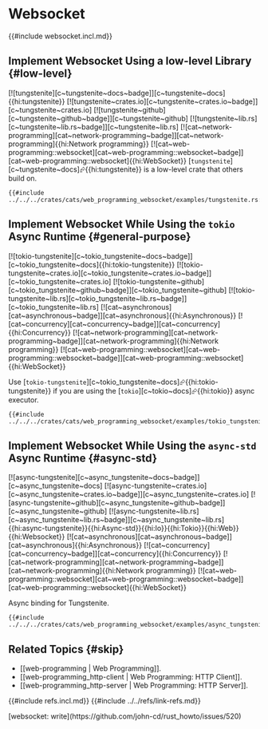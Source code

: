 # Websocket

{{#include websocket.incl.md}}

## Implement Websocket Using a low-level Library {#low-level}

[![tungstenite][c~tungstenite~docs~badge]][c~tungstenite~docs]{{hi:tungstenite}}
[![tungstenite~crates.io][c~tungstenite~crates.io~badge]][c~tungstenite~crates.io]
[![tungstenite~github][c~tungstenite~github~badge]][c~tungstenite~github]
[![tungstenite~lib.rs][c~tungstenite~lib.rs~badge]][c~tungstenite~lib.rs]
[![cat~network-programming][cat~network-programming~badge]][cat~network-programming]{{hi:Network programming}}
[![cat~web-programming::websocket][cat~web-programming::websocket~badge]][cat~web-programming::websocket]{{hi:WebSocket}}
[`tungstenite`][c~tungstenite~docs]⮳{{hi:tungstenite}} is a low-level crate that others build on.

```rust,editable
{{#include ../../../crates/cats/web_programming_websocket/examples/tungstenite.rs:example}}
```

## Implement Websocket While Using the `tokio` Async Runtime {#general-purpose}

[![tokio-tungstenite][c~tokio_tungstenite~docs~badge]][c~tokio_tungstenite~docs]{{hi:tokio-tungstenite}}
[![tokio-tungstenite~crates.io][c~tokio_tungstenite~crates.io~badge]][c~tokio_tungstenite~crates.io]
[![tokio-tungstenite~github][c~tokio_tungstenite~github~badge]][c~tokio_tungstenite~github]
[![tokio-tungstenite~lib.rs][c~tokio_tungstenite~lib.rs~badge]][c~tokio_tungstenite~lib.rs]
[![cat~asynchronous][cat~asynchronous~badge]][cat~asynchronous]{{hi:Asynchronous}}
[![cat~concurrency][cat~concurrency~badge]][cat~concurrency]{{hi:Concurrency}}
[![cat~network-programming][cat~network-programming~badge]][cat~network-programming]{{hi:Network programming}}
[![cat~web-programming::websocket][cat~web-programming::websocket~badge]][cat~web-programming::websocket]{{hi:WebSocket}}

Use [`tokio-tungstenite`][c~tokio_tungstenite~docs]⮳{{hi:tokio-tungstenite}} if you are using the [`tokio`][c~tokio~docs]⮳{{hi:tokio}} async executor.

```rust,editable
{{#include ../../../crates/cats/web_programming_websocket/examples/tokio_tungstenite.rs:example}}
```

## Implement Websocket While Using the `async-std` Async Runtime {#async-std}

[![async-tungstenite][c~async_tungstenite~docs~badge]][c~async_tungstenite~docs] [![async-tungstenite~crates.io][c~async_tungstenite~crates.io~badge]][c~async_tungstenite~crates.io] [![async-tungstenite~github][c~async_tungstenite~github~badge]][c~async_tungstenite~github] [![async-tungstenite~lib.rs][c~async_tungstenite~lib.rs~badge]][c~async_tungstenite~lib.rs]{{hi:async-tungstenite}}{{hi:Async-std}}{{hi:Io}}{{hi:Tokio}}{{hi:Web}}{{hi:Websocket}} [![cat~asynchronous][cat~asynchronous~badge]][cat~asynchronous]{{hi:Asynchronous}} [![cat~concurrency][cat~concurrency~badge]][cat~concurrency]{{hi:Concurrency}} [![cat~network-programming][cat~network-programming~badge]][cat~network-programming]{{hi:Network programming}} [![cat~web-programming::websocket][cat~web-programming::websocket~badge]][cat~web-programming::websocket]{{hi:WebSocket}}

Async binding for Tungstenite.

```rust,editable
{{#include ../../../crates/cats/web_programming_websocket/examples/async_tungstenite.rs:example}}
```

## Related Topics {#skip}

- [[web-programming | Web Programming]].
- [[web-programming_http-client | Web Programming: HTTP Client]].
- [[web-programming_http-server | Web Programming: HTTP Server]].

{{#include refs.incl.md}}
{{#include ../../refs/link-refs.md}}

<div class="hidden">
[websocket: write](https://github.com/john-cd/rust_howto/issues/520)
</div>
